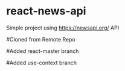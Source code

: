 # react-news-api

Simple project using https://newsapi.org/ API

#Cloned from Remote Repo

#Added react-master branch

#Added use-context branch
